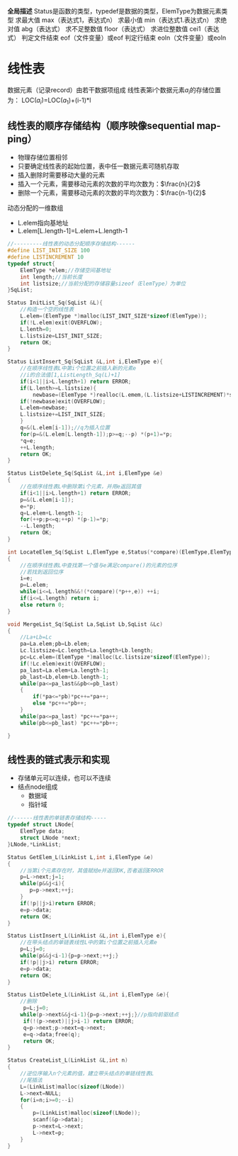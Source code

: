**全局描述**
Status是函数的类型，typedef是数据的类型，ElemType为数据元素类型
求最大值 max（表达式1，表达式n）
求最小值 min（表达式1.表达式n）
求绝对值 abg（表达式）
求不足整数值 floor（表达式）
求进位整数值 cei1（表达式）
判定文件结束 eof（文件变量）或eof
判定行结束 eoln（文件变量）或eoln
# 线性表
数据元素（记录record）由若干数据项组成
线性表第i个数据元素${a}_{i}$的存储位置为：
LOC(${a}_{i}$)=LOC(${a}_{1}$)+(i-1)*l

## 线性表的顺序存储结构（顺序映像sequential map-ping）
* 物理存储位置相邻
* 只要确定线性表的起始位置，表中任一数据元素可随机存取
* 插入删除时需要移动大量的元素
* 插入一个元素，需要移动元素的次数的平均次数为：$\frac{n}{2}$
* 删除一个元素，需要移动元素的次数的平均次数为：$\frac{n-1}{2}$

动态分配的一维数组
* L.elem指向基地址
* L.elem[L.length-1]=L.elem+L.length-1


```c++
//---------线性表的动态分配顺序存储结构------
#define LIST_INIT_SIZE 100
#define LISTINCREMENT 10
typedef struct{
    ElemType *elem;//存储空间基地址
    int length;//当前长度
    int listsize;//当前分配的存储容量sizeof（ElemType）为单位
}SqList;

Status InitList_Sq(SqList &L){
    //构造一个空的线性表
    L.elem=(ElemType *)malloc(LIST_INIT_SIZE*sizeof(ElemType));
    if(!L.elem)exit(OVERFLOW);
    L.lenth=0;
    L.listsize=LIST_INIT_SIZE;
    return OK;
}

Status ListInsert_Sq(SqList &L,int i,ElemType e){
    //在顺序线性表L中第i个位置之前插入新的元素e
    //i的合法值[1,ListLength_Sq(L)+1]
    if(i<1||i>L.length+1) return ERROR;
    if(L.lenth>=L.listsize){
        newbase=(ElemType *)realloc(L.emem,(L.listsize+LISTINCREMENT)*siezeof(ElemType));
    if(!newbase)exit(OVERFLOW);
    L.elem=newbase;
    L.listsize+=LIST_INIT_SIZE;
    }
    q=&(L.elem[i-1]);//q为插入位置
    for(p=&(L.elem[L.length-1]);p>=q;--p) *(p+1)=*p;
    *q=e;
    ++L.length;
    return OK;
}

Status ListDelete_Sq(SqList &L,int i,ElemType &e)
{
    //在顺序线性表L中删除第i个元素，并用e返回其值
    if(i<1||i>L.length+1) return ERROR;
    p=&(L.elem[i-1]);
    e=*p;
    q=L.elem+L.length-1;
    for(++p;p<=q;++p) *(p-1)=*p;
    --L.length;
    return OK;
}

int LocateElem_Sq(SqList L,ElemType e,Status(*compare)(ElemType,ElemType))
{
    //在顺序线性表L中查找第一个值与e满足compare()的元素的位序
    //若找到返回位序
    i=e;
    p=L.elem;
    while(i<=L.length&&!(*compare)(*p++,e)) ++i;
    if(i<=L.length) return i;
    else return 0;
}

void MergeList_Sq(SqList La,SqList Lb,SqList &Lc)
{
    //La+Lb=Lc
    pa=La.elem;pb=Lb.elem;
    Lc.listsize=Lc.length=La.length+Lb.length;
    pc=Lc.elem=(ElemType *)malloc(Lc.listsize*sizeof(ElemType));
    if(!Lc.elem)exit(OVERFLOW);
    pa_last=La.elem+La.length-1;
    pb_last=Lb,elem+Lb.length-1;
    while(pa<=pa_last&&pb<=pb_last)
    {
        if(*pa<=*pb)*pc++=*pa++;
        else *pc++=*pb++;
    }
    while(pa<=pa_last) *pc++=*pa++;
    while(pb<=pb_last) *pc++=*pb++;

}
```

## 线性表的链式表示和实现

* 存储单元可以连续，也可以不连续
* 结点node组成
  * 数据域
  * 指针域
```c++
//------线性表的单链表存储结构-----
typedef struct LNode{
    ElemType data;
    struct LNode *next;
}LNode,*LinkList;

Status GetElem_L(LinkList L,int i,ElemType &e)
{
    //当第i个元素存在时，其值赋给e并返回OK,否者返回ERROR
    p=L->next;j=1;
    while(p&&j<i){
       p=p->next;++j;
    }
    if(!p||j>i)return ERROR;
    e=p->data;
    return OK;
}

Status ListInsert_L(LinkList &L,int i,ElemType e){
    //在带头结点的单链表线性L中的第i个位置之前插入元素e
    p=L;j=0;
    while(p&&j<i-1){p=p->next;++j;}
    if(!p||j>i) return ERROR;
    e=p->data;
    return OK;
}

Status ListDelete_L(LinkList &L,int i,ElemType &e){
    //删除
     p=L;j=0;
    while(p->next&&j<i-1){p=p->next;++j;}//p指向前驱结点
     if(!(p->next)||j>i-1) return ERROR;
     q=p->next;p->next=q->next;
     e=q->data;free(q);
     return OK;
}

Status CreateList_L(LinkList &L,int n)
{
    //逆位序输入n个元素的值，建立带头结点的单链线性表L
    //尾插法
    L=(LinkList)malloc(sizeof(LNode))
    L->next=NULL;
    for(i=n;i>=0;--i)
    {
        p=(LinkList)malloc(sizeof(LNode));
        scanf(&p->data);
        p->next=L->next;
        L->next=p;
    }
}

```
